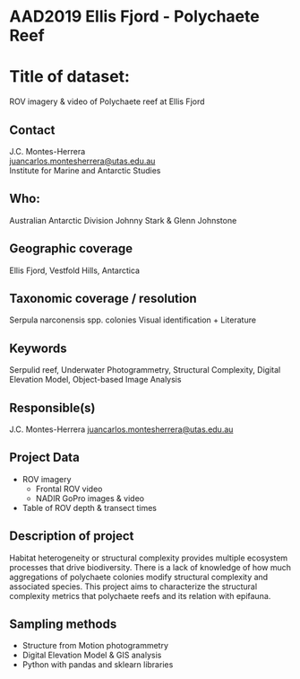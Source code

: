 # AAD2019 Ellis Fjord - Polychaete Reef

# Title of dataset:
ROV imagery & video of Polychaete reef at Ellis Fjord

## Contact
J.C. Montes-Herrera <br>
juancarlos.montesherrera@utas.edu.au <br>
Institute for Marine and Antarctic Studies

## Who:
Australian Antarctic Division
Johnny Stark & Glenn Johnstone

## Geographic coverage
Ellis Fjord, Vestfold Hills, Antarctica

## Taxonomic coverage / resolution
Serpula narconensis spp. colonies
Visual identification + Literature

## Keywords
Serpulid reef, Underwater Photogrammetry, Structural Complexity, Digital Elevation Model, Object-based Image Analysis

## Responsible(s)
J.C. Montes-Herrera
juancarlos.montesherrera@utas.edu.au

## Project Data
- ROV imagery
	- Frontal ROV video
	- NADIR GoPro images & video
- Table of ROV depth & transect times

## Description of project
Habitat heterogeneity or structural complexity provides multiple ecosystem processes that drive biodiversity. There is a lack of knowledge of how much aggregations of polychaete colonies modify structural complexity and associated species. This project aims to characterize the structural complexity metrics that polychaete reefs and its relation with epifauna.

## Sampling methods
- Structure from Motion photogrammetry
- Digital Elevation Model & GIS analysis
- Python with pandas and sklearn libraries
